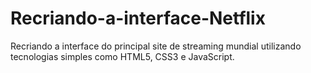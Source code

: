 # Recriando-a-interface-Netflix
Recriando a interface do principal site de streaming mundial utilizando tecnologias simples como HTML5, CSS3 e JavaScript.
